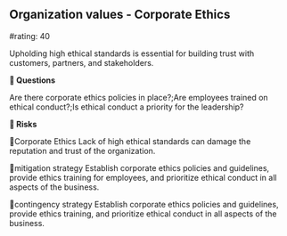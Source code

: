 

## Organization values - Corporate Ethics

#rating: 40


Upholding high ethical standards is essential for building trust with customers, partners, and stakeholders.

**💭 Questions**

Are there corporate ethics policies in place?;Are employees trained on ethical conduct?;Is ethical conduct a priority for the leadership?

**🚨 Risks**

🚨Corporate Ethics
Lack of high ethical standards can damage the reputation and trust of the organization.

🚨mitigation strategy
Establish corporate ethics policies and guidelines, provide ethics training for employees, and prioritize ethical conduct in all aspects of the business.

🚨contingency strategy
Establish corporate ethics policies and guidelines, provide ethics training, and prioritize ethical conduct in all aspects of the business.




